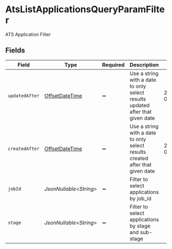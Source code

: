 # AtsListApplicationsQueryParamFilter

ATS Application Filter


## Fields

| Field                                                                                     | Type                                                                                      | Required                                                                                  | Description                                                                               | Example                                                                                   |
| ----------------------------------------------------------------------------------------- | ----------------------------------------------------------------------------------------- | ----------------------------------------------------------------------------------------- | ----------------------------------------------------------------------------------------- | ----------------------------------------------------------------------------------------- |
| `updatedAfter`                                                                            | [OffsetDateTime](https://docs.oracle.com/javase/8/docs/api/java/time/OffsetDateTime.html) | :heavy_minus_sign:                                                                        | Use a string with a date to only select results updated after that given date             | 2020-01-01T00:00:00.000Z                                                                  |
| `createdAfter`                                                                            | [OffsetDateTime](https://docs.oracle.com/javase/8/docs/api/java/time/OffsetDateTime.html) | :heavy_minus_sign:                                                                        | Use a string with a date to only select results created after that given date             | 2020-01-01T00:00:00.000Z                                                                  |
| `jobId`                                                                                   | *JsonNullable\<String>*                                                                   | :heavy_minus_sign:                                                                        | Filter to select applications by job_id                                                   |                                                                                           |
| `stage`                                                                                   | *JsonNullable\<String>*                                                                   | :heavy_minus_sign:                                                                        | Filter to select applications by stage and sub-stage                                      |                                                                                           |
